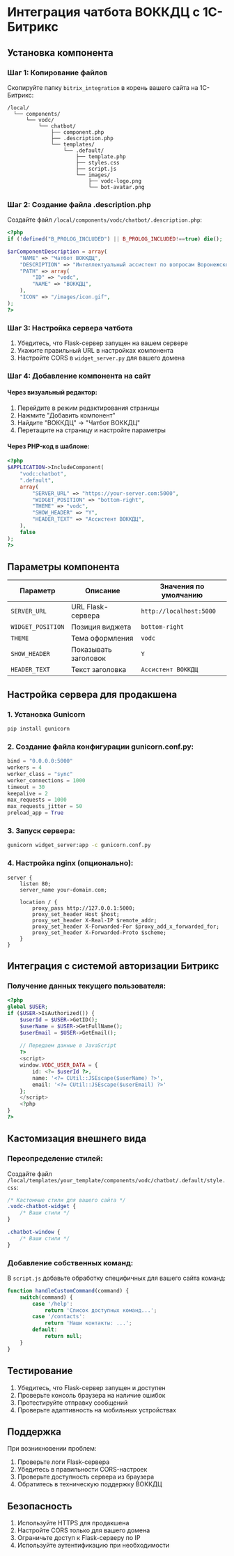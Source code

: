 # Интеграция чатбота ВОККДЦ с 1С-Битрикс

## Установка компонента

### Шаг 1: Копирование файлов
Скопируйте папку `bitrix_integration` в корень вашего сайта на 1С-Битрикс:

```
/local/
  └── components/
      └── vodc/
          └── chatbot/
              ├── component.php
              ├── .description.php
              └── templates/
                  └── .default/
                      ├── template.php
                      ├── styles.css
                      ├── script.js
                      └── images/
                          ├── vodc-logo.png
                          └── bot-avatar.png
```

### Шаг 2: Создание файла .description.php
Создайте файл `/local/components/vodc/chatbot/.description.php`:

```php
<?php
if (!defined("B_PROLOG_INCLUDED") || B_PROLOG_INCLUDED!==true) die();

$arComponentDescription = array(
    "NAME" => "Чатбот ВОККДЦ",
    "DESCRIPTION" => "Интеллектуальный ассистент по вопросам Воронежского областного диагностического  центра",
    "PATH" => array(
        "ID" => "vodc",
        "NAME" => "ВОККДЦ",
    ),
    "ICON" => "/images/icon.gif",
);
?>
```

### Шаг 3: Настройка сервера чатбота
1. Убедитесь, что Flask-сервер запущен на вашем сервере
2. Укажите правильный URL в настройках компонента
3. Настройте CORS в `widget_server.py` для вашего домена

### Шаг 4: Добавление компонента на сайт

#### Через визуальный редактор:
1. Перейдите в режим редактирования страницы
2. Нажмите "Добавить компонент"
3. Найдите "ВОККДЦ" → "Чатбот ВОККДЦ"
4. Перетащите на страницу и настройте параметры

#### Через PHP-код в шаблоне:
```php
<?php
$APPLICATION->IncludeComponent(
    "vodc:chatbot", 
    ".default", 
    array(
        "SERVER_URL" => "https://your-server.com:5000",
        "WIDGET_POSITION" => "bottom-right",
        "THEME" => "vodc",
        "SHOW_HEADER" => "Y",
        "HEADER_TEXT" => "Ассистент ВОККДЦ",
    ),
    false
);
?>
```

## Параметры компонента

| Параметр | Описание | Значения по умолчанию |
|----------|----------|----------------------|
| `SERVER_URL` | URL Flask-сервера | `http://localhost:5000` |
| `WIDGET_POSITION` | Позиция виджета | `bottom-right` |
| `THEME` | Тема оформления | `vodc` |
| `SHOW_HEADER` | Показывать заголовок | `Y` |
| `HEADER_TEXT` | Текст заголовка | `Ассистент ВОККДЦ` |

## Настройка сервера для продакшена

### 1. Установка Gunicorn
```bash
pip install gunicorn
```

### 2. Создание файла конфигурации gunicorn.conf.py:
```python
bind = "0.0.0.0:5000"
workers = 4
worker_class = "sync"
worker_connections = 1000
timeout = 30
keepalive = 2
max_requests = 1000
max_requests_jitter = 50
preload_app = True
```

### 3. Запуск сервера:
```bash
gunicorn widget_server:app -c gunicorn.conf.py
```

### 4. Настройка nginx (опционально):
```nginx
server {
    listen 80;
    server_name your-domain.com;
    
    location / {
        proxy_pass http://127.0.0.1:5000;
        proxy_set_header Host $host;
        proxy_set_header X-Real-IP $remote_addr;
        proxy_set_header X-Forwarded-For $proxy_add_x_forwarded_for;
        proxy_set_header X-Forwarded-Proto $scheme;
    }
}
```

## Интеграция с системой авторизации Битрикс

### Получение данных текущего пользователя:
```php
<?php
global $USER;
if ($USER->IsAuthorized()) {
    $userId = $USER->GetID();
    $userName = $USER->GetFullName();
    $userEmail = $USER->GetEmail();
    
    // Передаем данные в JavaScript
    ?>
    <script>
    window.VODC_USER_DATA = {
        id: <?= $userId ?>,
        name: '<?= CUtil::JSEscape($userName) ?>',
        email: '<?= CUtil::JSEscape($userEmail) ?>'
    };
    </script>
    <?php
}
?>
```

## Кастомизация внешнего вида

### Переопределение стилей:
Создайте файл `/local/templates/your_template/components/vodc/chatbot/.default/style.css`:

```css
/* Кастомные стили для вашего сайта */
.vodc-chatbot-widget {
    /* Ваши стили */
}

.chatbot-window {
    /* Ваши стили */
}
```

### Добавление собственных команд:
В `script.js` добавьте обработку специфичных для вашего сайта команд:

```javascript
function handleCustomCommand(command) {
    switch(command) {
        case '/help':
            return 'Список доступных команд...';
        case '/contacts':
            return 'Наши контакты: ...';
        default:
            return null;
    }
}
```

## Тестирование

1. Убедитесь, что Flask-сервер запущен и доступен
2. Проверьте консоль браузера на наличие ошибок
3. Протестируйте отправку сообщений
4. Проверьте адаптивность на мобильных устройствах

## Поддержка

При возникновении проблем:
1. Проверьте логи Flask-сервера
2. Убедитесь в правильности CORS-настроек
3. Проверьте доступность сервера из браузера
4. Обратитесь в техническую поддержку ВОККДЦ

## Безопасность

1. Используйте HTTPS для продакшена
2. Настройте CORS только для вашего домена
3. Ограничьте доступ к Flask-серверу по IP
4. Используйте аутентификацию при необходимости